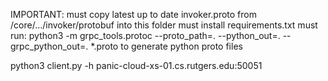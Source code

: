 IMPORTANT:
must copy latest up to date invoker.proto from /core/.../invoker/protobuf into this folder
must install requirements.txt
must run:
python3 -m grpc_tools.protoc --proto_path=. --python_out=. --grpc_python_out=. *.proto
to generate python proto files

python3 client.py -h panic-cloud-xs-01.cs.rutgers.edu:50051
